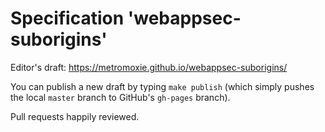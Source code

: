 
# Specification 'webappsec-suborigins'

Editor's draft: https://metromoxie.github.io/webappsec-suborigins/

You can publish a new draft by typing `make publish` (which simply pushes
the local `master` branch to GitHub's `gh-pages` branch).

Pull requests happily reviewed.
